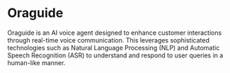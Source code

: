 # Oraguide

Oraguide is an AI voice agent designed to enhance customer interactions through real-time voice communication. This leverages sophisticated technologies such as Natural Language Processing (NLP) and Automatic Speech Recognition (ASR) to understand and respond to user queries in a human-like manner.
